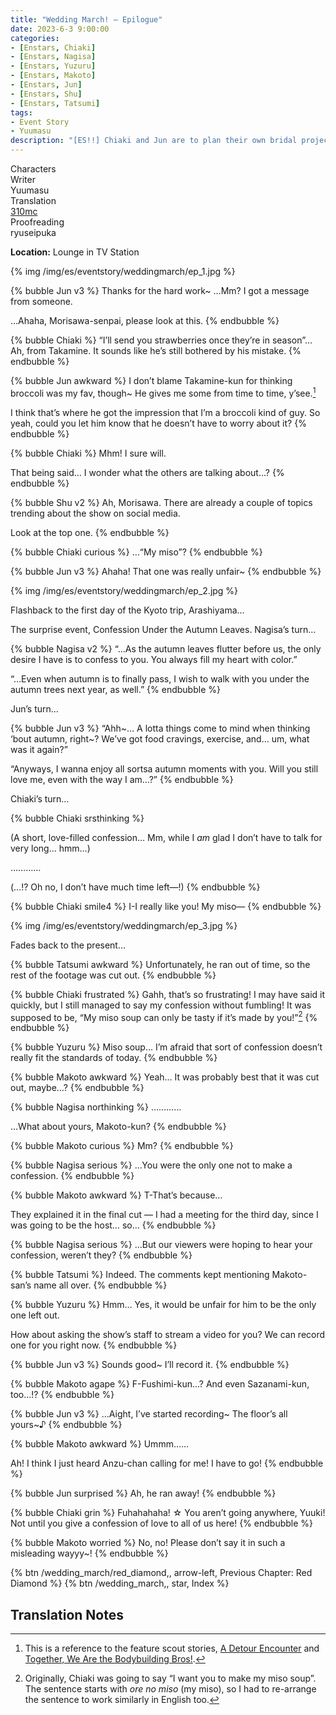 ```yaml
---
title: "Wedding March! – Epilogue"
date: 2023-6-3 9:00:00
categories:
- [Enstars, Chiaki]
- [Enstars, Nagisa]
- [Enstars, Yuzuru]
- [Enstars, Makoto]
- [Enstars, Jun]
- [Enstars, Shu]
- [Enstars, Tatsumi]
tags:
- Event Story
- Yuumasu
description: "[ES!!] Chiaki and Jun are to plan their own bridal project. They head off to have a “Bridal Field Trip” along with people willing to help them with the project."
---
```

<div class="three-wrapper" style="--storyColor:#965e7d;--storyColor-rgb:150,94,125;--storyColor-h:326.8;--storyColor-s: 23%;--storyColor-l:47.8%;">
    <div class="info-area">
        <div class="info">
            <div class="info-item characters">
                <div class="label">
                    Characters
                </div>
                <div class="value">
                <a href="/categories/Enstars/Chiaki" character="Chiaki"></a>
                <a href="/categories/Enstars/Jun" character="Jun"></a>
                <a href="/categories/Enstars/Tatsumi" character="Tatsumi"></a>
                <a href="/categories/Enstars/Nagisa" character="Nagisa"></a>
                <a href="/categories/Enstars/Yuzuru" character="Yuzuru"></a>
                <a href="/categories/Enstars/Shu" character="Shu"></a>
                <a href="/categories/Enstars/Makoto" character="Makoto"></a>
                </div>
            </div>
            <div class="info-item one">
                <div class="label">
                    Writer
                </div>
                <div class="value">
                    Yuumasu
                </div>
            </div>
            <div class="info-item two">
                <div class="label">
                    Translation
                </div>
                <div class="value">
                    <a href="/about">310mc</a>
                </div>
            </div>
            <div class="info-item three">
                <div class="label">
                   Proofreading
                </div>
                <div class="value">
                    ryuseipuka
                </div>
            </div>
        </div>
    </div>
</div>

<!-- more -->

<div class="msr-location">
    <p><span><b>Location:</b> Lounge in TV Station</span></p>
</div>

{% img /img/es/eventstory/weddingmarch/ep_1.jpg %}

{% bubble Jun v3 %}
Thanks for the hard work~ …Mm? I got a message from someone.

…Ahaha, Morisawa-senpai, please look at this.
{% endbubble %}

{% bubble Chiaki %}
“I’ll send you strawberries once they’re in season”… Ah, from Takamine. It sounds like he’s still bothered by his mistake.
{% endbubble %}

{% bubble Jun awkward %}
I don’t blame Takamine-kun for thinking broccoli was my fav, though~ He gives me some from time to time, y’see.[^1]

I think that’s where he got the impression that I’m a broccoli kind of guy. So yeah, could you let him know that he doesn’t have to worry about it?
{% endbubble %}

{% bubble Chiaki %}
Mhm! I sure will.

That being said… I wonder what the others are talking about…?
{% endbubble %}

{% bubble Shu v2 %}
Ah, Morisawa. There are already a couple of topics trending about the show on social media.

Look at the top one.
{% endbubble %}

{% bubble Chiaki curious %}
…“My miso”?
{% endbubble %}

{% bubble Jun v3 %}
Ahaha! That one was really unfair~
{% endbubble %}

{% img /img/es/eventstory/weddingmarch/ep_2.jpg %}

<div class="msr-narration">
    <p>Flashback to the first day of the Kyoto trip, Arashiyama…</p>
</div>

<div class="msr-narration">
    <p>The surprise event, Confession Under the Autumn Leaves. Nagisa’s turn…</p>
</div>

{% bubble Nagisa v2 %}
“…As the autumn leaves flutter before us, the only desire I have is to confess to you. You always fill my heart with color.”

“…Even when autumn is to finally pass, I wish to walk with you under the autumn trees next year, as well.”
{% endbubble %}

<div class="msr-narration">
    <p>Jun’s turn…</p>
</div>

{% bubble Jun v3 %}
“Ahh\~… A lotta things come to mind when thinking ‘bout autumn, right\~? We’ve got food cravings, exercise, and… um, what was it again?”

“Anyways, I wanna enjoy all sortsa autumn moments with you. Will you still love me, even with the way I am…?”
{% endbubble %}

<div class="msr-narration">
    <p>Chiaki’s turn…</p>
</div>

{% bubble Chiaki srsthinking %}
<th>(A short, love-filled confession… Mm, while I <em>am</em> glad I don’t have to talk for very long… hmm…)</th>

…………

<th>(…!? Oh no, I don’t have much time left—!)</th>
{% endbubble %}

{% bubble Chiaki smile4 %}
I-I really like you! My miso—
{% endbubble %}

{% img /img/es/eventstory/weddingmarch/ep_3.jpg %}

<div class="msr-narration">
    <p>Fades back to the present…</p>
</div>

{% bubble Tatsumi awkward %}
Unfortunately, he ran out of time, so the rest of the footage was cut out.
{% endbubble %}

{% bubble Chiaki frustrated %}
Gahh, that’s so frustrating! I may have said it quickly, but I still managed to say my confession without fumbling! It was supposed to be, “My miso soup can only be tasty if it’s made by you!”[^2]
{% endbubble %}

{% bubble Yuzuru %}
Miso soup… I’m afraid that sort of confession doesn’t really fit the standards of today.
{% endbubble %}

{% bubble Makoto awkward %}
Yeah… It was probably best that it was cut out, maybe…?
{% endbubble %}

{% bubble Nagisa northinking %}
…………

…What about yours, Makoto-kun?
{% endbubble %}

{% bubble Makoto curious %}
Mm?
{% endbubble %}

{% bubble Nagisa serious %}
…You were the only one not to make a confession.
{% endbubble %}

{% bubble Makoto awkward %}
T-That’s because…

They explained it in the final cut — I had a meeting for the third day, since I was going to be the host… so…
{% endbubble %}

{% bubble Nagisa serious %}
…But our viewers were hoping to hear your confession, weren’t they?
{% endbubble %}

{% bubble Tatsumi %}
Indeed. The comments kept mentioning Makoto-san’s name all over.
{% endbubble %}

{% bubble Yuzuru %}
Hmm… Yes, it would be unfair for him to be the only one left out.

How about asking the show’s staff to stream a video for you? We can record one for you right now.
{% endbubble %}

{% bubble Jun v3 %}
Sounds good~ I’ll record it.
{% endbubble %}

{% bubble Makoto agape %}
F-Fushimi-kun…? And even Sazanami-kun, too…!?
{% endbubble %}

{% bubble Jun v3 %}
…Aight, I’ve started recording\~ The floor’s all yours\~♪
{% endbubble %}

{% bubble Makoto awkward %}
Ummm……

Ah! I think I just heard Anzu-chan calling for me! I have to go!
{% endbubble %}

{% bubble Jun surprised %}
Ah, he ran away!
{% endbubble %}

{% bubble Chiaki grin %}
Fuhahahaha! ☆ You aren’t going anywhere, Yuuki! Not until you give a confession of love to all of us here!
{% endbubble %}

{% bubble Makoto worried %}
No, no! Please don’t say it in such a misleading wayyy~!
{% endbubble %}

<div toc>
{% btn /wedding_march/red_diamond,, arrow-left, Previous Chapter: Red Diamond %}
{% btn /wedding_march,, star, Index %}
</div>

## Translation Notes
[^1]: This is a reference to the feature scout stories, <a href="/a_detour_encounter" target="_blank">A Detour Encounter</a> and <a href="/bodybuilding_bros" target="_blank">Together, We Are the Bodybuilding Bros!</a>.
[^2]: Originally, Chiaki was going to say “I want you to make my miso soup”. The sentence starts with <em>ore no miso</em> (my miso), so I had to re-arrange the sentence to work similarly in English too.
